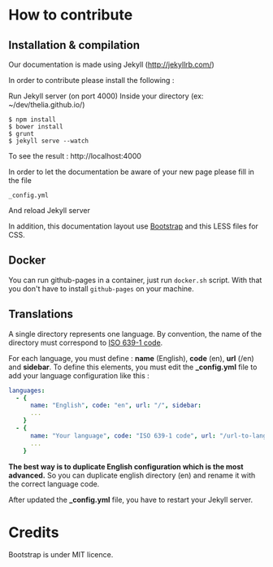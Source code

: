 # How to contribute

## Installation & compilation
Our documentation is made using Jekyll (http://jekyllrb.com/)

In order to contribute please install the following :

Run Jekyll server (on port 4000)
Inside your directory (ex: ~/dev/thelia.github.io/)

    $ npm install
    $ bower install
    $ grunt
    $ jekyll serve --watch

To see the result : http://localhost:4000

In order to let the documentation be aware of your new page please fill in the file

    _config.yml

And reload Jekyll server

In addition, this documentation layout use [Bootstrap](http://getbootstrap.com) and this LESS files for CSS.

## Docker

You can run github-pages in a container, just run ```docker.sh``` script. With that you don't have to install ```github-pages``` on your machine.

## Translations
A single directory represents one language. By convention, the name of the directory must correspond to [ISO 639-1 code](http://en.wikipedia.org/wiki/List_of_ISO_639-1_codes).

For each language, you must define : __name__ (English), __code__ (en), __url__ (/en) and __sidebar__.
To define this elements, you must edit the __\_config.yml__ file to add your language configuration like this :

```yml
languages:
  - {
      name: "English", code: "en", url: "/", sidebar:
      ...
    }
  - {
      name: "Your language", code: "ISO 639-1 code", url: "/url-to-language", sidebar:
      ...
    }
```
__The best way is to duplicate English configuration which is the most advanced.__ So you can duplicate english directory (en) and rename it with the correct language code.

After updated the __\_config.yml__ file, you have to restart your Jekyll server.

# Credits

Bootstrap is under MIT licence.